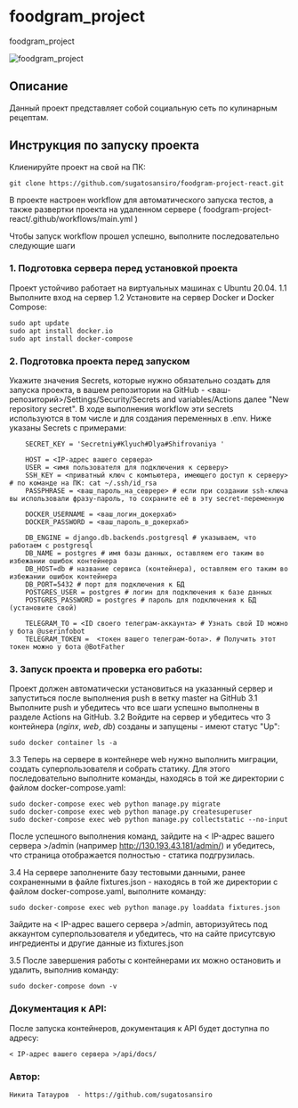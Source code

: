 # foodgram_project

foodgram_project

![foodgram_project](https://github.com/sugatosansiro/foodgram-project-react/actions/workflows/main.yml/badge.svg)

## Описание

Данный проект представляет собой социальную сеть по кулинарным рецептам. 


## Инструкция по запуску проекта
Клиенируйте проект на свой на ПК:
```
git clone https://github.com/sugatosansiro/foodgram-project-react.git
```
В проекте настроен workflow для автоматического запуска тестов, а также развертки проекта на удаленном сервере 
( foodgram-project-react/.github/workflows/main.yml )

Чтобы запуск workflow прошел успешно, выполните последовательно следующие шаги

### 1. Подготовка сервера перед установкой проекта
Проект устойчиво работает на виртуальных машинах с Ubuntu 20.04.
1.1 Выполните вход на сервер
1.2 Установите на сервер Docker и Docker Compose:
```
sudo apt update
sudo apt install docker.io
sudo apt install docker-compose
```
### 2. Подготовка проекта перед запуском
Укажите значения Secrets, которые нужно обязательно создать для запуска проекта, в вашем репозитории на GitHub - <ваш-репозиторий>/Settings/Security/Secrets and variables/Actions далее "New repository secret".
В ходе выполнения workflow эти secrets используются в том числе и для создания переменных в .env.
Ниже указаны Secrets с примерами:
```
    SECRET_KEY = 'Secretniy#Klyuch#Dlya#Shifrovaniya ' 
    
    HOST = <IP-адрес вашего сервера>
    USER = <имя пользователя для подключения к серверу>
    SSH_KEY = <приватный ключ с компьютера, имеющего доступ к серверу> # по команде на ПК: cat ~/.ssh/id_rsa
    PASSPHRASE = <ваш_пароль_на_севрере> # если при создании ssh-ключа вы использовали фразу-пароль, то сохраните её в эту secret-переменную 

    DOCKER_USERNAME = <ваш_логин_докерхаб>
    DOCKER_PASSWORD = <ваш_пароль_в_докерхаб>

    DB_ENGINE = django.db.backends.postgresql # указываем, что работаем с postgresql
    DB_NAME = postgres # имя базы данных, оставляем его таким во избежании ошибок контейнера
    DB_HOST=db # название сервиса (контейнера), оставляем его таким во избежании ошибок контейнера
    DB_PORT=5432 # порт для подключения к БД
    POSTGRES_USER = postgres # логин для подключения к базе данных
    POSTGRES_PASSWORD = postgres # пароль для подключения к БД (установите свой)

    TELEGRAM_TO = <ID своего телеграм-аккаунта> # Узнать свой ID можно у бота @userinfobot
    TELEGRAM_TOKEN =  <токен вашего телеграм-бота>. # Получить этот токен можно у бота @BotFather
```

### 3. Запуск проекта и проверка его работы:
Проект должен автоматически установиться на указанный сервер и запуститься после выполнения push в ветку master на GitHub
3.1 Выполните push и убедитесь что все шаги успешно выполнены в разделе Actions на GitHub.
3.2 Войдите на сервер и убедитесь что 3 контейнера (*nginx*, *web*, *db*) созданы и запущены - имеют статус "Up":
```
sudo docker container ls -a
```
3.3 Теперь на сервере в контейнере web нужно выполнить миграции, создать суперпользователя и собрать статику.
Для этого последовательно выполните команды, находясь в той же директории с файлом docker-compose.yaml:
```
sudo docker-compose exec web python manage.py migrate
sudo docker-compose exec web python manage.py createsuperuser
sudo docker-compose exec web python manage.py collectstatic --no-input 
```
После успешного выполнения команд, зайдите на < IP-адрес вашего сервера >/admin (например http://130.193.43.181/admin/) и убедитесь, что страница отображается полностью - статика подгрузилась.

3.4 На сервере заполнените базу тестовыми данными, ранее сохраненными в файле fixtures.json - находясь в той же директории с файлом docker-compose.yaml, выполните команду:
```
sudo docker-compose exec web python manage.py loaddata fixtures.json
```
Зайдите на < IP-адрес вашего сервера >/admin, авторизуйтесь под аккаунтом суперпользователя и убедитесь, что на сайте присутсвую ингредиенты и другие данные из fixtures.json

3.5 После завершения работы с контейнерами их можно остановить и удалить, выполнив команду:
```
sudo docker-compose down -v 
```


### Документация к API:
После запуска контейнеров, документация к API будет доступна по адресу:  
```
< IP-адрес вашего сервера >/api/docs/

```

### Автор:
```
Никита Татауров  - https://github.com/sugatosansiro
```
